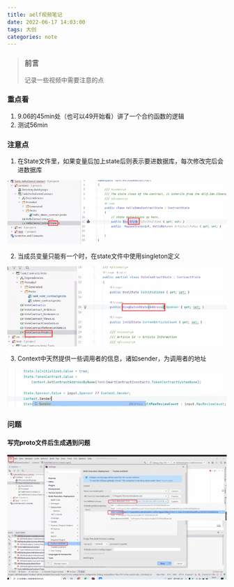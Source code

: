 ```yaml
---
title: aelf视频笔记
date: 2022-06-17 14:03:00
tags: 大创
categories: note
---
```


> ### 前言
>
> 记录一些视频中需要注意的点

<!--more-->

### 重点看

1. 9.06的45min处（也可以49开始看）讲了一个合约函数的逻辑
2. 测试56min

### 注意点

1. 在State文件里，如果变量后加上state后则表示要进数据库，每次修改完后会进数据库

![image-20220617142357760](aelf视频笔记/image-20220617142357760.png)

2. 当成员变量只能有一个时，在state文件中使用singleton定义

![image-20220617145512806](aelf视频笔记/image-20220617145512806.png)

3. Context中天然提供一些调用者的信息，诸如sender，为调用者的地址

![image-20220617150330352](aelf视频笔记/image-20220617150330352.png)

### 问题

#### 写完proto文件后生成遇到问题

![image-20220617140546624](aelf视频笔记/image-20220617140546624.png)
